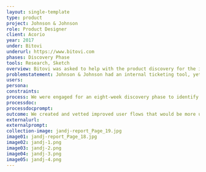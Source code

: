 ```yaml
---
layout: single-template
type: product
project: Johnson & Johnson
role: Product Designer
client: Acorio
year: 2017
under: Bitovi
underurl: https://www.bitovi.com
phases: Discovery Phase
tools: Research, Sketch
overview: Bitovi was asked to help with the product discovery for the improvement of an internal ticketing software tool used at Johnson & Johnson
problemstatement: Johnson & Johnson had an internal ticketing tool, yet their employees were calling customer support for help with issues that the automated ticking tool could support at a high rate. The client wanted to decrease the amount of calls into the support line and increase usage of the automated ticketing app.
users:
persona:
constraints:
process: We were engaged for an eight-week discovery phase to identify the requirements for refining an internal ticketing tool. We began by performing at two different user interviews and user observations at a J&J facility in New Jersey, as well as remote interviews and observations with international J&J employees. It was our goal to streamline the ticketing process, however, we found that employees were not aware of the availability of the product, or had a negative relationship with the ticketing application.
processdoc:
processdocprompt:
outcome: We created and vetted improved user flows that would be more user friendly, would direct users to use the self-service documentation, and empower users to find solutions before contacting the support team. From those flows we created and tested an updated wireframe prototype concept.
externalurl:
externalprompt:
collection-image: jandj-report_Page_19.jpg
image01: jandj-report_Page_18.jpg
image02: jandj-1.png
image03: jandj-2.png
image04: jandj-3.png
image05: jandj-4.png
---
```

